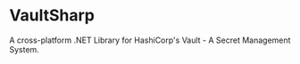 VaultSharp
==========

A cross-platform .NET Library for HashiCorp's Vault - A Secret Management System.